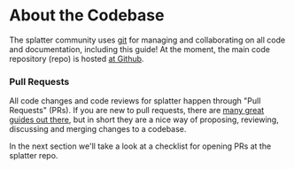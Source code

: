 # About the Codebase

The splatter community uses [git][git] for managing and collaborating on all code
and documentation, including this guide! At the moment, the main code repository
(repo) is hosted [at Github][splatter-github].

### Pull Requests

All code changes and code reviews for splatter happen through "Pull Requests"
(PRs). If you are new to pull requests, there are [many great guides out
there][duckduckgo-pr], but in short they are a nice way of proposing, reviewing,
discussing and merging changes to a codebase.

In the next section we'll take a look at a checklist for opening PRs at the
splatter repo.

[duckduckgo-pr]: https://duckduckgo.com/?t=ffab&q=how+to+make+a+pul+request+github&ia=web
[git]: https://en.wikipedia.org/wiki/Git
[splatter-github]: https://github.com/splatter-org/splatter
